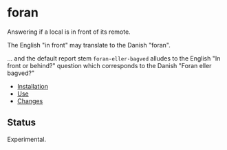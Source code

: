 # foran

Answering if a local is in front of its remote.

The English "in front" may translate to the Danish "foran".

... and the default report stem `foran-eller-bagved` alludes to the English "In front or behind?" question which corresponds to the Danish "Foran eller bagved?"

* [Installation](install.md)
* [Use](use.md)
* [Changes](changes.md)

## Status

Experimental.

